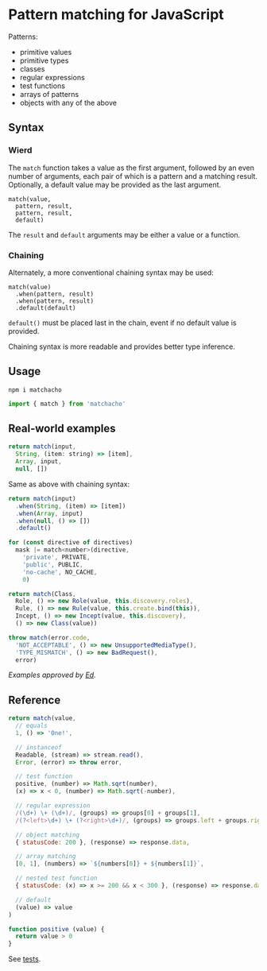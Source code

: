 # Pattern matching for JavaScript

Patterns:

- primitive values
- primitive types
- classes
- regular expressions
- test functions
- arrays of patterns
- objects with any of the above

## Syntax

### Wierd

The `match` function takes a value as the first argument,
followed by an even number of arguments, each pair of which is a pattern and a matching result.
Optionally, a default value may be provided as the last argument.

```
match(value,
  pattern, result,
  pattern, result,
  default)
```

The `result` and `default` arguments may be either a value or a function.

### Chaining

Alternately, a more conventional chaining syntax may be used:

```
match(value)
  .when(pattern, result)
  .when(pattern, result)
  .default(default)
```

`default()` must be placed last in the chain, event if no default value is provided.

Chaining syntax is more readable and provides better type inference.

## Usage

```shell
npm i matchacho
```

```javascript
import { match } from 'matchacho'
```

## Real-world examples

```javascript
return match(input,
  String, (item: string) => [item],
  Array, input,
  null, [])
```

Same as above with chaining syntax:

```javascript
return match(input)
  .when(String, (item) => [item])
  .when(Array, input)
  .when(null, () => [])
  .default()
```

```javascript
for (const directive of directives)
  mask |= match<number>(directive,
    'private', PRIVATE,
    'public', PUBLIC,
    'no-cache', NO_CACHE,
    0)
```

```javascript
return match(Class,
  Role, () => new Role(value, this.discovery.roles),
  Rule, () => new Rule(value, this.create.bind(this)),
  Incept, () => new Incept(value, this.discovery),
  () => new Class(value))
```

```javascript
throw match(error.code,
  'NOT_ACCEPTABLE', () => new UnsupportedMediaType(),
  'TYPE_MISMATCH', () => new BadRequest(),
  error)
```

_Examples approved by [Ed](https://github.com/Gems)._

## Reference

```javascript
return match(value,
  // equals
  1, () => 'One!',

  // instanceof
  Readable, (stream) => stream.read(),
  Error, (error) => throw error,

  // test function
  positive, (number) => Math.sqrt(number),
  (x) => x < 0, (number) => Math.sqrt(-number),

  // regular expression
  /(\d+) \+ (\d+)/, (groups) => groups[0] + groups[1],
  /(?<left>\d+) \+ (?<right>\d+)/, (groups) => groups.left + groups.right,

  // object matching
  { statusCode: 200 }, (response) => response.data,

  // array matching
  [0, 1], (numbers) => `${numbers[0]} + ${numbers[1]}`,

  // nested test function
  { statusCode: (x) => x >= 200 && x < 300 }, (response) => response.data,

  // default
  (value) => value
)

function positive (value) {
  return value > 0
}
```

See [tests](source/match.test.ts).
